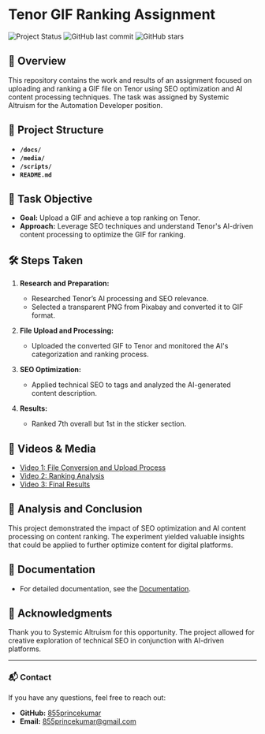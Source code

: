 # Tenor GIF Ranking Assignment

![Project Status](https://img.shields.io/badge/status-completed-brightgreen)
![GitHub last commit](https://img.shields.io/github/last-commit/your-username/Tenor-GIF-Ranking-Assignment)
![GitHub stars](https://img.shields.io/github/stars/your-username/Tenor-GIF-Ranking-Assignment?style=social)

## 📄 Overview
This repository contains the work and results of an assignment focused on uploading and ranking a GIF file on Tenor using SEO optimization and AI content processing techniques. The task was assigned by Systemic Altruism for the Automation Developer position.

## 📂 Project Structure

- **`/docs/`**
- **`/media/`**
- **`/scripts/`** 
- **`README.md`** 

## 🚀 Task Objective
- **Goal:** Upload a GIF and achieve a top ranking on Tenor.
- **Approach:** Leverage SEO techniques and understand Tenor's AI-driven content processing to optimize the GIF for ranking.

## 🛠️ Steps Taken

1. **Research and Preparation:**
   - Researched Tenor’s AI processing and SEO relevance.
   - Selected a transparent PNG from Pixabay and converted it to GIF format.

2. **File Upload and Processing:**
   - Uploaded the converted GIF to Tenor and monitored the AI's categorization and ranking process.

3. **SEO Optimization:**
   - Applied technical SEO to tags and analyzed the AI-generated content description.

4. **Results:**
   - Ranked 7th overall but 1st in the sticker section.

## 🎥 Videos & Media
- [Video 1: File Conversion and Upload Process](media/video1.mp4)
- [Video 2: Ranking Analysis](media/video2.mp4)
- [Video 3: Final Results](media/video3.mp4)

## 🧠 Analysis and Conclusion
This project demonstrated the impact of SEO optimization and AI content processing on content ranking. The experiment yielded valuable insights that could be applied to further optimize content for digital platforms.

## 📜 Documentation
- For detailed documentation, see the [Documentation](docs/documentation.pdf).

## 🌟 Acknowledgments
Thank you to Systemic Altruism for this opportunity. The project allowed for creative exploration of technical SEO in conjunction with AI-driven platforms.

---

### 📬 Contact
If you have any questions, feel free to reach out:

- **GitHub:** [855princekumar](https://github.com/855princekumar)
- **Email:** 855princekumar@gmail.com

